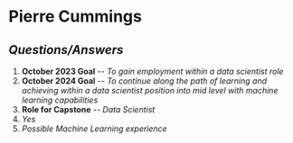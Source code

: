 # **Pierre Cummings**
##  *Questions/Answers*
1. **October 2023 Goal** -- *To gain employment within a data scientist role*
1. **October 2024 Goal** -- *To continue along the path of learning and achieving within a data scientist position into mid level with machine learning capabilities*
1. **Role for Capstone** -- *Data Scientist*
1. *Yes*
1. *Possible Machine Learning experience*
